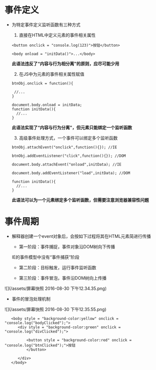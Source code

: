 # 事件定义

* 为特定事件定义监听函数有三种方式

  1. 直接在HTML中定义元素的事件相关属性

    ```
    <button onclick = "console.log(123)">按钮</button>

    <body onload = "initData()">...</body>
    ```

    **此语法违反了“内容与行为相分离”的原则，应尽可能少用**

  2. 在JS中为元素的事件相关属性赋值

    ```
    btnObj.onclick = function(){

     //...
    }

    document.body.onload = initData;
    function initData(){
      //...
    }
    ```

    **此语法实现了“内容与行为分离”，但元素只能绑定一个监听函数**

  3. 高级事件处理方式，一个事件可以绑定多个监听函数

    ```
    btnObj.attachEvent("onclick",function(){}); //IE

    btnObj.addEventListener("click",function(){}); //DOM

    document.body.attachEvent("onload",initData); //IE 

    document.body.addEventListener("load",initData); //DOM

    function initData(){
      //...
    }
    ```

    **此语法可以为一个元素绑定多个监听函数，但需要注意浏览器兼容性问题**



# 事件周期

* 解释器创建一个event对象后，会按如下过程将其在HTML元素简进行传播

  * 第一阶段：事件捕捉，事件对象沿DOM树向下传播

   IE的事件模型中没有“事件捕获”阶段

  * 第二阶段：目标触发，运行事件监听函数

  * 第三阶段：事件冒泡，事件沿DOM树向上传播

 ![](/assets/屏幕快照 2016-08-30 下午12.34.35.png)


 - 事件的冒泡处理机制

  ![](/assets/屏幕快照 2016-08-30 下午12.35.55.png)

       <boby style = "background-color:yellow" onclick = "console.log("bodyClicked");">
          <div style = "background-color:green" onclick = "console.log("divClicked");">

              <button style = "background-color:red" onclick = "console.log("btnClicked");">按钮
              </button>

          </div>
       </body>